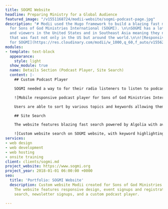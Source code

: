 ```yaml
---
title: SOGMI Website
headline: Preparing Ministry for a Global Audience
featured_image: "/v1551168724/modii-website/sogmi-podcast-page.jpg"
description: "# Modii used the Hugo framework to build a blazing fast modern website
  for Sons of God Ministries International (SOGMI). \n\nSOGMI has a lot of listeners
  and viewers in the United States and in Southeast Asia meaning they needed a website
  that was fast not only in the US but around the world.\n\n![Responsive homepage
  for SOGMI](https://res.cloudinary.com/modii/w_1000,q_60,f_auto/v1556218792/modii-website/screencapture-sogmi-org-2019-02-26-00_59_00.png)"
modules:
- template: text-block
  appearance:
    style: light
  show_module: true
  name: Details Section (Podcast Player, Site Search)
  content: |-
    ## Custom Podcast Player

    SOGMI needed a way to for their radio listeners to listen to podcasts on the website. We built out a custom audio player that looks great on all devices.

    ![Mobile responsive podcast player for Sons of God Ministries International](https://res.cloudinary.com/modii/w_1000,q_60,f_auto/v1556220248/modii-website/Podcast%20page.png)

    Users are able to sort by various topics and keywords allowing them to find easily find episodes that they want to listen to.

    ## Site Search

    The website features blazing fast search powered by Algolia with average response times of 8 ms. It includes keyword highlighting, typo tolerance, and synonym support.

    ![Custom website search on SOGMI website, with keyword highlighting, and typo tolerance.](https://res.cloudinary.com/modii/w_1000,q_60,f_auto/v1556219978/modii-website/sogmi-site-search.png)
services:
- web design
- web development
- web hosting
- onsite training
client: clients/sogmi.md
project_website: https://www.sogmi.org
project_year: 2018-01-01 06:00:00 +0000
seo:
  title: 'Portfolio: SOGMI Website'
  description: Custom website Modii created for Sons of God Ministries International.
    The website features responsive design, event signups and registrations, site
    search, newsletter signups, and a custom podcast player.

---
```

